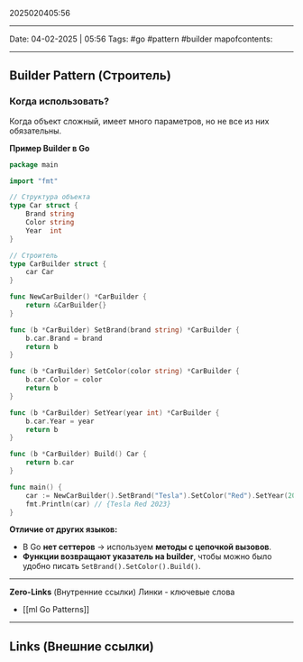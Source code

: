 2025020405:56
___
Date: 04-02-2025 | 05:56
Tags: #go #pattern #builder
mapofcontents: 
___
## Builder Pattern (Строитель)

### Когда использовать?

Когда объект сложный, имеет много параметров, но не все из них обязательны.

**Пример Builder в Go**
```go
package main

import "fmt"

// Структура объекта
type Car struct {
	Brand string
	Color string
	Year  int
}

// Строитель
type CarBuilder struct {
	car Car
}

func NewCarBuilder() *CarBuilder {
	return &CarBuilder{}
}

func (b *CarBuilder) SetBrand(brand string) *CarBuilder {
	b.car.Brand = brand
	return b
}

func (b *CarBuilder) SetColor(color string) *CarBuilder {
	b.car.Color = color
	return b
}

func (b *CarBuilder) SetYear(year int) *CarBuilder {
	b.car.Year = year
	return b
}

func (b *CarBuilder) Build() Car {
	return b.car
}

func main() {
	car := NewCarBuilder().SetBrand("Tesla").SetColor("Red").SetYear(2023).Build()
	fmt.Println(car) // {Tesla Red 2023}
}
```

**Отличие от других языков:**
- В Go **нет сеттеров** → используем **методы с цепочкой вызовов**.
- **Функции возвращают указатель на builder**, чтобы можно было удобно писать `SetBrand().SetColor().Build()`.

-----
**Zero-Links**  (Внутренние ссылки) Линки - ключевые слова
- [[ml Go Patterns]]

------
**Links** (Внешние ссылки)
-

